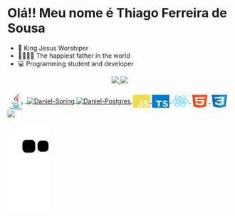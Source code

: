 # Olá!! Meu nome é Thiago Ferreira de Sousa
- 🎼 King Jesus Worshiper
- 👨‍👩‍👦‍👦 The happiest father in the world
- 💻 Programming student and developer

<div align="center">
  <a href="https://github.com/ThiagoFerreiraSousa">
  <img height="160em" src="https://github-readme-stats.vercel.app/api?username=ThiagoFerreiraSousa&show_icons=true&theme=tokyonight&include_all_commits=true&count_private=true"/>
  <img height="160em" src="https://github-readme-stats.vercel.app/api/top-langs/?username=ThiagoFerreiraSousa&layout=compact&langs_count=7&theme=tokyonight"/>
</div>

<div style="display: inline_block"><br>
  <img align="center" alt="Daniel-Java" height="40" width="40" src="https://raw.githubusercontent.com/devicons/devicon/master/icons/java/java-original.svg">
  <img align="center" alt="Daniel-Spring" height="35" width="40" src="https://cdn.jsdelivr.net/gh/devicons/devicon/icons/spring/spring-original.svg">
  <img align="center" alt="Daniel-Postgres" height="35" width="40" src="https://cdn.jsdelivr.net/gh/devicons/devicon/icons/postgresql/postgresql-original.svg">
  <img align="center" alt="Daniel-Js" height="30" width="40" src="https://raw.githubusercontent.com/devicons/devicon/master/icons/javascript/javascript-plain.svg">
  <img align="center" alt="Daniel-Ts" height="30" width="40" src="https://raw.githubusercontent.com/devicons/devicon/master/icons/typescript/typescript-plain.svg">
  <img align="center" alt="Daniel-React" height="30" width="40" src="https://raw.githubusercontent.com/devicons/devicon/master/icons/react/react-original.svg">
  <img align="center" alt="Daniel-HTML" height="30" width="40" src="https://raw.githubusercontent.com/devicons/devicon/master/icons/html5/html5-original.svg">
  <img align="center" alt="Daniel-CSS" height="30" width="40" src="https://raw.githubusercontent.com/devicons/devicon/master/icons/css3/css3-original.svg">
</div>

<div> 
   <a href="https://https://www.linkedin.com/in/thiago-ferreira-de-sousa-7477b03a/" target="_blank"><img src="https://img.shields.io/badge/-LinkedIn-%230077B5?style=for-the-badge&logo=linkedin&logoColor=white" target="_blank"></a>  
     
  ![Snake animation](https://github.com/rafaballerini/rafaballerini/blob/output/github-contribution-grid-snake.svg)
 
</div>  
